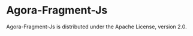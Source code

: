 Agora-Fragment-Js
======================

Agora-Fragment-Js is distributed under the Apache License, version 2.0.


